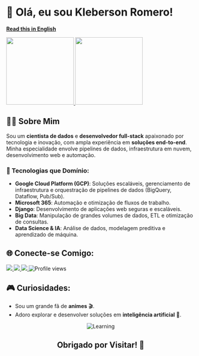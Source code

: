 # 👋 Olá, eu sou Kleberson Romero!

**[Read this in English](./README-en.md)**

<div>
  <a href="https://github.com/KlebersonCollab">
    <img height="180em" src="https://github-readme-stats.vercel.app/api?username=KlebersonCollab&show_icons=true&theme=react&include_all_commits=true&count_private=true"/>
    <img height="180em" src="https://github-readme-stats.vercel.app/api/top-langs/?username=KlebersonCollab&layout=compact&langs_count=7&theme=react"/>
  </a>
</div>

## 👨‍💻 Sobre Mim

Sou um **cientista de dados** e **desenvolvedor full-stack** apaixonado por tecnologia e inovação, com ampla experiência em **soluções end-to-end**. Minha especialidade envolve pipelines de dados, infraestrutura em nuvem, desenvolvimento web e automação.

### 🔧 Tecnologias que Domínio:

- **Google Cloud Platform (GCP)**: Soluções escaláveis, gerenciamento de infraestrutura e orquestração de pipelines de dados (BigQuery, Dataflow, Pub/Sub).
- **Microsoft 365**: Automação e otimização de fluxos de trabalho.
- **Django**: Desenvolvimento de aplicações web seguras e escaláveis.
- **Big Data**: Manipulação de grandes volumes de dados, ETL e otimização de consultas.
- **Data Science & IA**: Análise de dados, modelagem preditiva e aprendizado de máquina.

## 🌐 Conecte-se Comigo:

<div> 
  <a href="https://instagram.com/klebersonromero" target="_blank">
    <img src="https://img.shields.io/badge/-Instagram-%23E4405F?style=for-the-badge&logo=instagram&logoColor=white" target="_blank">
  </a>
  <a href="mailto:klebersondsromero@gmail.com">
    <img src="https://img.shields.io/badge/-Gmail-%23333?style=for-the-badge&logo=gmail&logoColor=white" target="_blank">
  </a>
  <a href="https://www.linkedin.com/in/kleberson-romero/" target="_blank">
    <img src="https://img.shields.io/badge/-LinkedIn-%230077B5?style=for-the-badge&logo=linkedin&logoColor=white" target="_blank">
  </a>
  <img src="https://komarev.com/ghpvc/?username=KlebersonCollab&color=green" alt="Profile views"/>
</div>

## 🎮 Curiosidades:
- Sou um grande fã de **animes** 🎬.
- Adoro explorar e desenvolver soluções em **inteligência artificial** 🤖.

<div align="center">
  <img src="https://camo.githubusercontent.com/a615ccee1fede08a3322b260a6c9b09fa7c9d76bb410469650b284ebebcaef57/68747470733a2f2f692e70696e696d672e636f6d2f6f726967696e616c732f65382f66342f35332f65386634353334363961336563393765636433353464663436356437333931332e676966" alt="Learning"/>
  <h2>Obrigado por Visitar! 🚀</h2>
</div>
